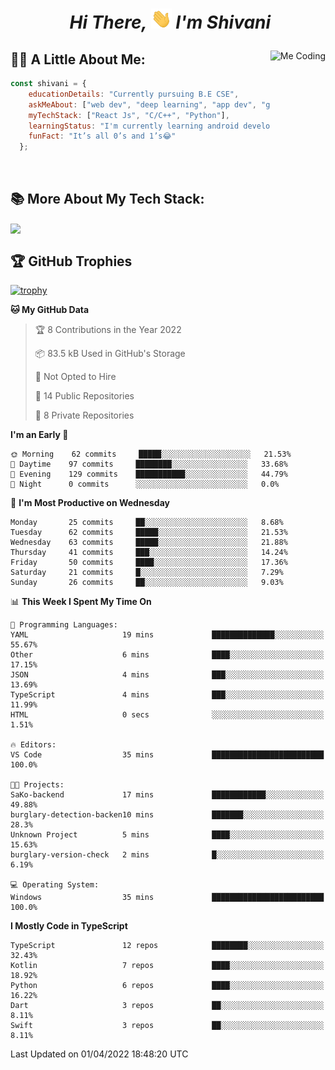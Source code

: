 # <p align="center">️ _Hi There, <img src="https://raw.githubusercontent.com/SanjayDevTech/SanjayDevTech/master/assets/wave.gif" alt="waving hand" width="33px"> I'm Shivani_</p>

<img align="right" alt="Me Coding" height="200" src="https://media.giphy.com/media/L1R1tvI9svkIWwpVYr/giphy.gif">

## 👩‍💻 **A Little About Me:**
```jsx
const shivani = {
    educationDetails: "Currently pursuing B.E CSE",
    askMeAbout: ["web dev", "deep learning", "app dev", "gardening"],
    myTechStack: ["React Js", "C/C++", "Python"],
    learningStatus: "I'm currently learning android development",
    funFact: "It’s all 0’s and 1’s😂"
  };
```

<br/>

## 📚 **More About My Tech Stack:**

   <img align="center" src="https://github-readme-stats.vercel.app/api/top-langs/?username=shivu-srk&layout=compact&theme=vue-dark"/>
   <br/>
   
## 🏆 GitHub Trophies

[![trophy](https://github-profile-trophy.vercel.app/?username=shivu-srk&theme=nord&column=7)](https://github.com/ryo-ma/github-profile-trophy)

<!--START_SECTION:waka-->
**🐱 My GitHub Data** 

> 🏆 8 Contributions in the Year 2022
 > 
> 📦 83.5 kB Used in GitHub's Storage 
 > 
> 🚫 Not Opted to Hire
 > 
> 📜 14 Public Repositories 
 > 
> 🔑 8 Private Repositories  
 > 
**I'm an Early 🐤** 

```text
🌞 Morning    62 commits     █████░░░░░░░░░░░░░░░░░░░░   21.53% 
🌆 Daytime    97 commits     ████████░░░░░░░░░░░░░░░░░   33.68% 
🌃 Evening    129 commits    ███████████░░░░░░░░░░░░░░   44.79% 
🌙 Night      0 commits      ░░░░░░░░░░░░░░░░░░░░░░░░░   0.0%

```
📅 **I'm Most Productive on Wednesday** 

```text
Monday       25 commits     ██░░░░░░░░░░░░░░░░░░░░░░░   8.68% 
Tuesday      62 commits     █████░░░░░░░░░░░░░░░░░░░░   21.53% 
Wednesday    63 commits     █████░░░░░░░░░░░░░░░░░░░░   21.88% 
Thursday     41 commits     ███░░░░░░░░░░░░░░░░░░░░░░   14.24% 
Friday       50 commits     ████░░░░░░░░░░░░░░░░░░░░░   17.36% 
Saturday     21 commits     █░░░░░░░░░░░░░░░░░░░░░░░░   7.29% 
Sunday       26 commits     ██░░░░░░░░░░░░░░░░░░░░░░░   9.03%

```


📊 **This Week I Spent My Time On** 

```text
💬 Programming Languages: 
YAML                     19 mins             ██████████████░░░░░░░░░░░   55.67% 
Other                    6 mins              ████░░░░░░░░░░░░░░░░░░░░░   17.15% 
JSON                     4 mins              ███░░░░░░░░░░░░░░░░░░░░░░   13.69% 
TypeScript               4 mins              ███░░░░░░░░░░░░░░░░░░░░░░   11.99% 
HTML                     0 secs              ░░░░░░░░░░░░░░░░░░░░░░░░░   1.51%

🔥 Editors: 
VS Code                  35 mins             █████████████████████████   100.0%

🐱‍💻 Projects: 
SaKo-backend             17 mins             ████████████░░░░░░░░░░░░░   49.88% 
burglary-detection-backen10 mins             ███████░░░░░░░░░░░░░░░░░░   28.3% 
Unknown Project          5 mins              ████░░░░░░░░░░░░░░░░░░░░░   15.63% 
burglary-version-check   2 mins              █░░░░░░░░░░░░░░░░░░░░░░░░   6.19%

💻 Operating System: 
Windows                  35 mins             █████████████████████████   100.0%

```

**I Mostly Code in TypeScript** 

```text
TypeScript               12 repos            ████████░░░░░░░░░░░░░░░░░   32.43% 
Kotlin                   7 repos             ████░░░░░░░░░░░░░░░░░░░░░   18.92% 
Python                   6 repos             ████░░░░░░░░░░░░░░░░░░░░░   16.22% 
Dart                     3 repos             ██░░░░░░░░░░░░░░░░░░░░░░░   8.11% 
Swift                    3 repos             ██░░░░░░░░░░░░░░░░░░░░░░░   8.11%

```



 Last Updated on 01/04/2022 18:48:20 UTC
<!--END_SECTION:waka-->
